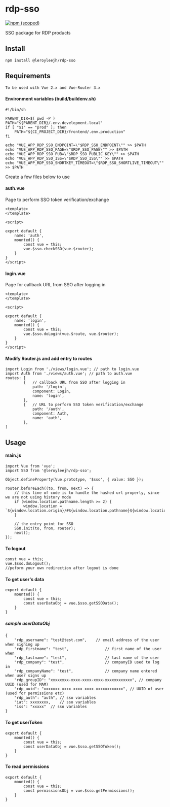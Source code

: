 # rdp-sso
[![npm (scoped)](https://img.shields.io/npm/v/@leroyleejh/rdp-sso.svg)](https://www.npmjs.com/package/@leroyleejh/rdp-sso)

SSO package for RDP products

## Install
```
npm install @leroyleejh/rdp-sso
```

## Requirements
```
To be used with Vue 2.x and Vue-Router 3.x
```
#### Environment variables (build/buildenv.sh)
```
#!/bin/sh

PARENT_DIR=$( pwd -P )
PATH="${PARENT_DIR}/.env.development.local"
if [ "$1" == "prod" ]; then
	PATH="${CI_PROJECT_DIR}/frontend/.env.production"
fi

echo "VUE_APP_RDP_SSO_ENDPOINT=\"$RDP_SSO_ENDPOINT\"" >> $PATH
echo "VUE_APP_RDP_SSO_PAGE=\"$RDP_SSO_PAGE\"" >> $PATH
echo "VUE_APP_RDP_SSO_PUB=\"$RDP_SSO_PUBLIC_KEY\"" >> $PATH
echo "VUE_APP_RDP_SSO_ISS=\"$RDP_SSO_ISS\"" >> $PATH
echo "VUE_APP_RDP_SSO_SHORTKEY_TIMEOUT=\"$RDP_SSO_SHORTLIVE_TIMEOUT\"" >> $PATH
```
Create a few files below to use
#### auth.vue
Page to perform SSO token verification/exchange
```
<template>
</template>

<script>

export default {
	name: 'auth',
	mounted() {
		const vue = this;
		vue.$sso.checkSSO(vue.$router);
	}
}
</script>
```
#### login.vue
Page for callback URL from SSO after logging in
```
<template>
</template>

<script>

export default {
	name: 'login',
	mounted() {
		const vue = this;
		vue.$sso.doLogin(vue.$route, vue.$router);
	}
}
</script>
```
#### Modify Router.js and add entry to routes
```
import Login from './views/login.vue'; // path to login.vue
import Auth from './views/auth.vue'; // path to auth.vue
routes: [
		{	// callback URL from SSO after logging in
			path: '/login',
			component: Login,
			name: 'login',
		},
		{	// URL to perform SSO token verification/exchange
			path: '/auth',
			component: Auth,
			name: 'auth',
		},
]
```

## Usage

#### main.js
```
import Vue from 'vue';
import SSO from '@leroyleejh/rdp-sso';

Object.defineProperty(Vue.prototype, '$sso', { value: SSO });

router.beforeEach((to, from, next) => {
	// this line of code is to handle the hashed url properly, since we are not using history mode
	if (window.location.pathname.length >= 2) {
		window.location = `${window.location.origin}/#${window.location.pathname}${window.location.search}`;
	}

	// the entry point for SSO
	SSO.init(to, from, router);
	next();
});
```

#### To logout
```
const vue = this;
vue.$sso.doLogout();
//peform your own redirection after logout is done
```

#### To get user's data
```
export default {
	mounted() {
		const vue = this;
		const userDataObj = vue.$sso.getSSOData();
	}
}
```
##### sample userDataObj
```
{
	"rdp_username": "test@test.com",	// email address of the user when signing up
	"rdp_firstname": "test",				// first name of the user when
	"rdp_lastname": "test",					// last name of the user
	"rdp_company": "test",					// companyID used to log in
	"rdp_companyName": "test",				// company name entered when user signs up
	"rdp_groupID": "xxxxxxxx-xxxx-xxxx-xxxx-xxxxxxxxxxxx", // company UUID (used for MAM)
	"rdp_uuid": "xxxxxxx-xxxx-xxxx-xxxx-xxxxxxxxxxxx", // UUID of user (used for permissions etc)
	"rdp_auth": "auth",	// sso variables
	"iat": xxxxxxxx,	// sso variables
	"iss": "xxxxx"	// sso variables
}
```

#### To get userToken
```
export default {
	mounted() {
		const vue = this;
		const userDataObj = vue.$sso.getSSOToken();
	}
}
```

#### To read permissions
```
export default {
	mounted() {
		const vue = this;
		const permissionsObj = vue.$sso.getPermissions();
	}
}
```


